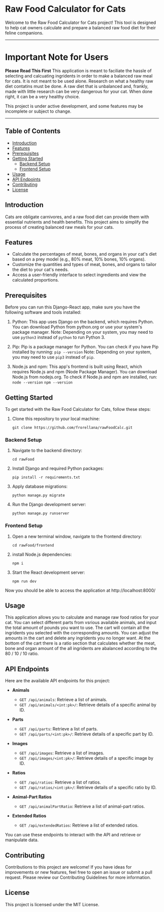 # Raw Food Calculator for Cats

Welcome to the Raw Food Calculator for Cats project! This tool is designed to help cat owners calculate and prepare a balanced raw food diet for their feline companions.

---

# Important Note for Users

**Please Read This First**
This application is meant to faciliate the hassle of selecting and calcuating ingridents in order to make a balanced raw meal for cats. It is not meant to be used alone. Research on what a healthy raw diet contatins must be done.
A raw diet that is unbalanced and, frankly, made with little research can be very dangerous for your cat. When done right, it can be a very healthy choice.

This project is under active development, and some features may be incomplete or subject to change.

---

## Table of Contents
- [Introduction](#introduction)
- [Features](#features)
- [Prerequisites](#prerequisites)
- [Getting Started](#getting-started)
    - [Backend Setup](#backend-setup)
    - [Frontend Setup](#frontend-setup)
- [Usage](#usage)
- [API Endpoints](api-endpoints)
- [Contributing](#contributing)
- [License](#license)

## Introduction

Cats are obligate carnivores, and a raw food diet can provide them with essential nutrients and health benefits. This project aims to simplify the process of creating balanced raw meals for your cats.

## Features

- Calculate the percentages of meat, bones, and organs in your cat's diet based on a prey model (e.g., 80% meat, 10% bones, 10% organs).
- Customize the quantities and types of meat, bones, and organs to tailor the diet to your cat's needs.
- Access a user-friendly interface to select ingredients and view the calculated proportions.

## Prerequisites
Before you can run this Django-React app, make sure you have the following software and tools installed:

1. Python: This app uses Django on the backend, which requires Python. You can download Python from python.org or use your system's package manager.
   Note: Depending on your system, you may need to use `python3` instead of `python` to run Python 3.

2. Pip: Pip is a package manager for Python. You can check if you have Pip installed by running: `pip --version`
   Note: Depending on your system, you may need to use `pip3` instead of `pip`.

3. Node.js and npm: This app's frontend is built using React, which requires Node.js and npm (Node Package Manager). You can download Node.js from nodejs.org.
   To check if Node.js and npm are installed, run: `node --version` `npm --version`

## Getting Started

To get started with the Raw Food Calculator for Cats, follow these steps:

1. Clone this repository to your local machine:

   ```
   git clone https://github.com/frorellana/rawFoodCalc.git
   ```
### Backend Setup

1. Navigate to the backend directory:

   ```
   cd rawFood
   ```
2. Install Django and required Python packages:
    ```
    pip install -r requirements.txt
    ```
3. Apply database migrations:
   ```
   python manage.py migrate
   ```
5. Run the Django development server:
    ```
    python manage.py runserver
    ```
    
### Frontend Setup
1. Open a new terminal window, navigate to the frontend directory:
   ```
   cd rawFood/frontend
   ```
2. install Node.js dependencies:
   ```
   npm i
   ```
3. Start the React development server:
   ```
   npm run dev
   ```
Now you should be able to access the application at http://localhost:8000/


## Usage

This application allows you to calculate and manage raw food ratios for your cat. You can select different parts from vsrious available animals, and input the total amount of pounds you want to use. 
The cart will contain all the ingridents you selected with the corresponding amounts. You can adjust the amounts in the cart and delete any ingridents you no longer want. 
At the bottom of the cart there is a ratio section that calculates whether the  meat, bone and organ amount of the all ingridents are abalanced according to the 80 / 10 / 10 ratio. 


## API Endpoints

Here are the available API endpoints for this project:

- **Animals**
  - `GET /api/animals`: Retrieve a list of animals.
  - `GET /api/animals/<int:pk>/`: Retrieve details of a specific animal by ID.

- **Parts**
  - `GET /api/parts`: Retrieve a list of parts.
  - `GET /api/parts/<int:pk>/`: Retrieve details of a specific part by ID.

- **Images**
  - `GET /api/images`: Retrieve a list of images.
  - `GET /api/images/<int:pk>/`: Retrieve details of a specific image by ID.

- **Ratios**
  - `GET /api/ratios`: Retrieve a list of ratios.
  - `GET /api/ratios/<int:pk>/`: Retrieve details of a specific ratio by ID.

- **Animal-Part Ratios**
  - `GET /api/animalPartRatio`: Retrieve a list of animal-part ratios.

- **Extended Ratios**
  - `GET /api/extendedRatios`: Retrieve a list of extended ratios.

You can use these endpoints to interact with the API and retrieve or manipulate data.


## Contributing
Contributions to this project are welcome! If you have ideas for improvements or new features, feel free to open an issue or submit a pull request. Please review our Contributing Guidelines for more information.


## License
This project is licensed under the MIT License.
